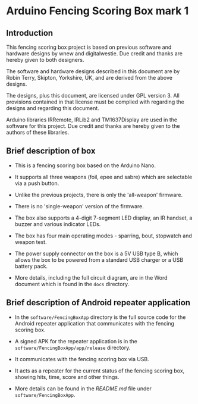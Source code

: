 # Arduino Fencing Scoring Box mark 1

## Introduction

This fencing scoring box project is based on previous software and hardware designs by wnew and digitalwestie. Due credit and thanks are hereby given to both designers.

The software and hardware designs described in this document are by Robin Terry, Skipton, Yorkshire, UK, and are derived from the above designs.

The designs, plus this document, are licensed under GPL version 3. All provisions contained in that license must be complied with regarding the designs and regarding this document.

Arduino libraries IRRemote, IRLib2 and TM1637Display are used in the software for this project. Due credit and thanks are hereby given to the authors of these libraries.

## Brief description of box

- This is a fencing scoring box based on the Arduino Nano.

- It supports all three weapons (foil, epee and sabre) which are selectable via a push button.

- Unlike the previous projects, there is only the 'all-weapon' firmware. 

- There is no 'single-weapon' version of the firmware.

- The box also supports a 4-digit 7-segment LED display, an IR handset, a buzzer and various indicator LEDs.

- The box has four main operating modes - sparring, bout, stopwatch and weapon test.

- The power supply connector on the box is a 5V USB type B, which allows the box to be powered from a standard USB charger or a USB battery pack.

- More details, including the full circuit diagram, are in the Word document which is found in the `docs` directory.

## Brief description of Android repeater application

- In the `software/FencingBoxApp` directory is the full source code for the Android repeater application that communicates
  with the fencing scoring box.

- A signed APK for the repeater application is in the `software/FencingBoxApp/app/release` directory.

- It communicates with the fencing scoring box via USB.

- It acts as a repeater for the current status of the fencing scoring box, showing hits, time, score and other things.

- More details can be found in the *README.md* file under `software/FencingBoxApp`.
